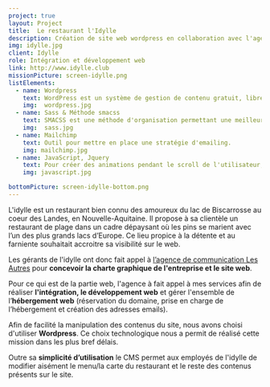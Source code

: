 ```yaml
---
project: true
layout: Project
title:  Le restaurant l'Idylle
description: Création de site web wordpress en collaboration avec l'agence Les Autres.
img: idylle.jpg
client: Idylle
role: Intégration et développement web
link: http://www.idylle.club
missionPicture: screen-idylle.png
listElements:
  - name: Wordpress
    text: WordPress est un système de gestion de contenu gratuit, libre et open-source. Ce logiciel écrit en PHP repose sur une base de données MySQL
    img:  wordpress.jpg
  - name: Sass & Méthode smacss
    text: SMACSS est une méthode d'organisation permettant une meilleure organisation des feuilles de styles.
    img:  sass.jpg
  - name: Mailchimp
    text: Outil pour mettre en place une stratégie d'emailing.
    img: mailchimp.jpg
  - name: JavaScript, Jquery
    text: Pour créer des animations pendant le scroll de l'utilisateur, pour les popups...
    img: javascript.jpg

bottomPicture: screen-idylle-bottom.png
---
```


L'idylle est un restaurant bien connu des amoureux du lac de Biscarrosse au coeur des Landes, en  Nouvelle-Aquitaine. Il propose à sa clientèle  un restaurant de plage dans un cadre dépaysant où les pins se marient avec l’un des plus grands lacs d’Europe. Ce lieu propice à la détente et au farniente souhaitait accroitre sa visibilité sur le web.

Les gérants de l'idylle ont donc fait appel à [l’agence de communication Les Autres](http://agence-lesautres.com) pour **concevoir la charte graphique de l'entreprise et le site web**.

Pour ce qui est de la partie web, l'agence à fait appel à mes services afin de réaliser **l'intégration, le développement web** et gérer l'ensemble de l’**hébergement web** (réservation du domaine, prise en charge de l’hébergement et création des adresses emails).

Afin de facilité la manipulation des contenus du site, nous avons choisi d'utiliser **Wordpress**.
Ce choix technologique nous a permit de réalisé cette mission dans les plus bref délais.

Outre sa **simplicité d’utilisation** le CMS permet aux employés de l'idylle de modifier aisément le menu/la carte du restaurant et le reste des contenus présents sur le site.

